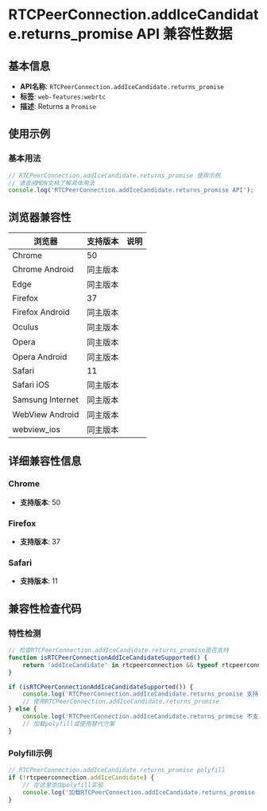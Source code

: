# RTCPeerConnection.addIceCandidate.returns_promise API 兼容性数据

## 基本信息

- **API名称**: `RTCPeerConnection.addIceCandidate.returns_promise`
- **标签**: `web-features:webrtc`
- **描述**: Returns a `Promise`

## 使用示例

### 基本用法

```javascript
// RTCPeerConnection.addIceCandidate.returns_promise 使用示例
// 请查阅MDN文档了解具体用法
console.log('RTCPeerConnection.addIceCandidate.returns_promise API');
```

## 浏览器兼容性

| 浏览器 | 支持版本 | 说明 |
|--------|----------|------|
| Chrome | 50 |  |
| Chrome Android | 同主版本 |  |
| Edge | 同主版本 |  |
| Firefox | 37 |  |
| Firefox Android | 同主版本 |  |
| Oculus | 同主版本 |  |
| Opera | 同主版本 |  |
| Opera Android | 同主版本 |  |
| Safari | 11 |  |
| Safari iOS | 同主版本 |  |
| Samsung Internet | 同主版本 |  |
| WebView Android | 同主版本 |  |
| webview_ios | 同主版本 |  |

## 详细兼容性信息

### Chrome

- **支持版本**: 50

### Firefox

- **支持版本**: 37

### Safari

- **支持版本**: 11

## 兼容性检查代码

### 特性检测

```javascript
// 检查RTCPeerConnection.addIceCandidate.returns_promise是否支持
function isRTCPeerConnectionAddIceCandidateSupported() {
    return 'addIceCandidate' in rtcpeerconnection && typeof rtcpeerconnection.addIceCandidate === 'function';
}

if (isRTCPeerConnectionAddIceCandidateSupported()) {
    console.log('RTCPeerConnection.addIceCandidate.returns_promise 支持');
    // 使用RTCPeerConnection.addIceCandidate.returns_promise
} else {
    console.log('RTCPeerConnection.addIceCandidate.returns_promise 不支持，需要polyfill');
    // 加载polyfill或使用替代方案
}
```

### Polyfill示例

```javascript
// RTCPeerConnection.addIceCandidate.returns_promise polyfill
if (!rtcpeerconnection.addIceCandidate) {
    // 在这里添加polyfill实现
    console.log('加载RTCPeerConnection.addIceCandidate.returns_promise polyfill');
}
```

